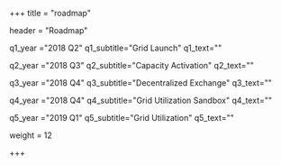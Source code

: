 +++
title = "roadmap"

header = "Roadmap"

q1_year ="2018 Q2"
q1_subtitle="Grid Launch"
q1_text=""

q2_year ="2018 Q3"
q2_subtitle="Capacity Activation"
q2_text=""

q3_year ="2018 Q4"
q3_subtitle="Decentralized Exchange"
q3_text=""

q4_year ="2018 Q4"
q4_subtitle="Grid Utilization Sandbox"
q4_text=""

q5_year ="2019 Q1"
q5_subtitle="Grid Utilization"
q5_text=""

weight = 12

+++
